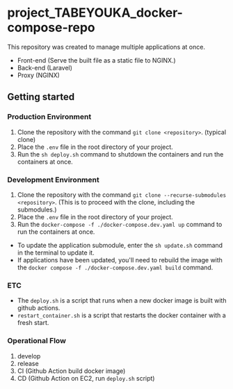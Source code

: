 # project_TABEYOUKA_docker-compose-repo

This repository was created to manage multiple applications at once.

- Front-end (Serve the built file as a static file to NGINX.)
- Back-end (Laravel)
- Proxy (NGINX)

## Getting started

### Production Environment

1. Clone the repository with the command `git clone <repository>`. (typical clone)
2. Place the `.env` file in the root directory of your project.
3. Run the `sh deploy.sh` command to shutdown the containers and run the containers at once.

### Development Environment

1. Clone the repository with the command `git clone --recurse-submodules <repository>`. (This is to proceed with the clone, including the submodules.)
2. Place the `.env` file in the root directory of your project.
3. Run the `docker-compose -f ./docker-compose.dev.yaml up` command to run the containers at once.

- To update the application submodule, enter the `sh update.sh` command in the terminal to update it.
- If applications have been updated, you'll need to rebuild the image with the `docker compose -f ./docker-compose.dev.yaml build` command.

### ETC

- The `deploy.sh` is a script that runs when a new docker image is built with github actions.
- `restart_container.sh` is a script that restarts the docker container with a fresh start.

### Operational Flow

1. develop
2. release
3. CI (Github Action build docker image)
4. CD (Github Action on EC2, run `deploy.sh` script)

